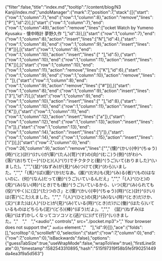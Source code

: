 {"filter":false,"title":"index.md","tooltip":"/content/blog/N3 Kanji/index.md","undoManager":{"mark":7,"position":7,"stack":[[{"start":{"row":1,"column":7},"end":{"row":1,"column":8},"action":"remove","lines":["P"],"id":2}],[{"start":{"row":1,"column":7},"end":{"row":1,"column":49},"action":"remove","lines":["ocket Watch by Yumeno Kyusaku - 懐中時計 夢野久作 "],"id":3}],[{"start":{"row":1,"column":7},"end":{"row":1,"column":8},"action":"insert","lines":["N"],"id":4},{"start":{"row":1,"column":8},"end":{"row":1,"column":9},"action":"insert","lines":["#"]}],[{"start":{"row":1,"column":9},"end":{"row":1,"column":10},"action":"insert","lines":[" "],"id":5},{"start":{"row":1,"column":10},"end":{"row":1,"column":11},"action":"insert","lines":["K"]}],[{"start":{"row":1,"column":10},"end":{"row":1,"column":11},"action":"remove","lines":["K"],"id":6},{"start":{"row":1,"column":9},"end":{"row":1,"column":10},"action":"remove","lines":[" "]},{"start":{"row":1,"column":8},"end":{"row":1,"column":9},"action":"remove","lines":["#"]}],[{"start":{"row":1,"column":8},"end":{"row":1,"column":9},"action":"insert","lines":["3"],"id":7}],[{"start":{"row":1,"column":9},"end":{"row":1,"column":10},"action":"insert","lines":[" "],"id":8},{"start":{"row":1,"column":10},"end":{"row":1,"column":11},"action":"insert","lines":["K"]},{"start":{"row":1,"column":11},"end":{"row":1,"column":12},"action":"insert","lines":["a"]},{"start":{"row":1,"column":12},"end":{"row":1,"column":13},"action":"insert","lines":["n"]},{"start":{"row":1,"column":13},"end":{"row":1,"column":14},"action":"insert","lines":["j"]},{"start":{"row":1,"column":14},"end":{"row":1,"column":15},"action":"insert","lines":["i"]}],[{"start":{"row":7,"column":0},"end":{"row":26,"column":9},"action":"remove","lines":["","{懐}^(かい){中}^(ちゅう){時}^(と){計}^(けい)が{箪}^(たん){笥}^(す)の{向}^(むこ)う{側}^(がわ)へ{落}^(お)ちて{一}^(ひと){人}^(り)でチクタクと{動}^(うご)いて{おりました}^(いました)。","","{鼠}^(ねずみ)が{見}^(み)つけて{笑}^(わら)いました。","","「{馬}^(ば){鹿}^(か)だなあ。{誰}^(だれ)も{見}^(み)る{者}^(もの)はないのに、{何}^(なん)だって{動}^(うご)いているんだえ」","","「{人}^(ひと)の{見}^(み)ない{時}^(とき)でも{動}^(うご)いているから、いつ{見}^(み)られても{役}^(やく)に{立}^(た)つのさ」と{懐}^(かい){中}^(ちゅう){時}^(と){計}^(けい)は{答}^(こた)えました。","","「{人}^(ひと)の{見}^(み)ない{時}^(とき)だけか、{又}^(また)は{人}^(ひと)が{見}^(み)ている{時}^(とき)だけに{働}^(はたら)いているものはどちらも{泥}^(どろ){棒}^(ぼう)だよ」。","","　{鼠}^(ねずみ)は{恥}^(はず)かしくなってコソコソと{逃}^(に)げて{行}^(い)きました。","　","　","<audio","    controls","    src=\"./pocket.mp3\">","        Your browser does not support the","        <code>audio</code> element.","</audio>　"],"id":9}]]},"ace":{"folds":[],"scrolltop":0,"scrollleft":0,"selection":{"start":{"row":7,"column":0},"end":{"row":7,"column":0},"isBackwards":false},"options":{"guessTabSize":true,"useWrapMode":false,"wrapToView":true},"firstLineState":0},"timestamp":1582543310895,"hash":"515f97319f58b5fe5f90251449da4ea3f9a5d563"}